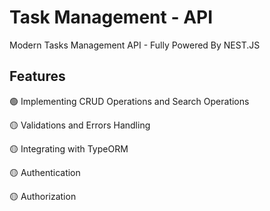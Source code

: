 # Task Management - API

Modern Tasks Management API - Fully Powered By NEST.JS


## Features

🟢 Implementing CRUD Operations and Search Operations

🟡 Validations and Errors Handling

🟡 Integrating with TypeORM

🟡 Authentication

🟡 Authorization